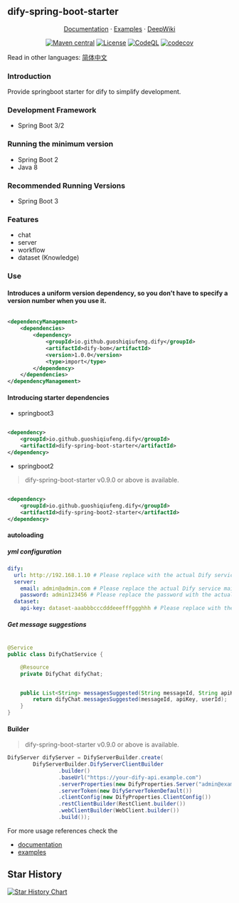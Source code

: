 ## dify-spring-boot-starter

<p align="center">
  <a href="https://guoshiqiufeng.github.io/dify-spring-boot-starter/en">Documentation</a> ·
  <a href="https://github.com/guoshiqiufeng/dify-spring-boot-starter-examples">Examples</a> ·
  <a href="https://deepwiki.com/guoshiqiufeng/dify-spring-boot-starter">DeepWiki</a>
</p>

<div align="center">

[![Maven central](https://img.shields.io/maven-central/v/io.github.guoshiqiufeng.dify/dify-spring-boot-starter.svg?style=flat-square)](https://search.maven.org/search?q=g:io.github.guoshiqiufeng.dify%20AND%20a:dify-spring-boot-starter)
[![License](https://img.shields.io/:license-apache-brightgreen.svg?style=flat-square)](http://www.apache.org/licenses/LICENSE-2.0.html)
[![CodeQL](https://github.com/guoshiqiufeng/dify-spring-boot-starter/actions/workflows/github-code-scanning/codeql/badge.svg)](https://github.com/guoshiqiufeng/dify-spring-boot-starter/actions/workflows/github-code-scanning/codeql)
[![codecov](https://codecov.io/gh/guoshiqiufeng/dify-spring-boot-starter/graph/badge.svg?token=NVQ2SGEQ79)](https://codecov.io/gh/guoshiqiufeng/dify-spring-boot-starter)

</div>

Read in other languages: [简体中文](README-zh.md)

### Introduction

Provide springboot starter for dify to simplify development.

### Development Framework

- Spring Boot 3/2

### Running the minimum version

- Spring Boot 2
- Java 8

### Recommended Running Versions

- Spring Boot 3

### Features

- chat
- server
- workflow
- dataset (Knowledge)

### Use

#### Introduces a uniform version dependency, so you don't have to specify a version number when you use it.

```xml

<dependencyManagement>
    <dependencies>
        <dependency>
            <groupId>io.github.guoshiqiufeng.dify</groupId>
            <artifactId>dify-bom</artifactId>
            <version>1.0.0</version>
            <type>import</type>
        </dependency>
    </dependencies>
</dependencyManagement>
```

#### Introducing starter dependencies

- springboot3

```xml

<dependency>
    <groupId>io.github.guoshiqiufeng.dify</groupId>
    <artifactId>dify-spring-boot-starter</artifactId>
</dependency>
```

- springboot2

> dify-spring-boot-starter v0.9.0 or above is available.

```xml

<dependency>
    <groupId>io.github.guoshiqiufeng.dify</groupId>
    <artifactId>dify-spring-boot2-starter</artifactId>
</dependency>
```

#### autoloading

##### yml configuration

```yaml
dify:
  url: http://192.168.1.10 # Please replace with the actual Dify service address
  server:
    email: admin@admin.com # Please replace the actual Dify service mailbox, if you do not need to call the server-related interfaces can not be filled in!
    password: admin123456 # Please replace the password with the actual Dify service password, if you don't need to call the server-related interfaces can not be filled in!
  dataset:
    api-key: dataset-aaabbbcccdddeeefffggghhh # Please replace with the actual Dify dataset API key, if you don't need to call the dataset-related interfaces can not be filled in!
```

##### Get message suggestions

```java

@Service
public class DifyChatService {

    @Resource
    private DifyChat difyChat;


    public List<String> messagesSuggested(String messageId, String apiKey, String userId) {
        return difyChat.messagesSuggested(messageId, apiKey, userId);
    }
}
```

#### Builder

> dify-spring-boot-starter v0.9.0 or above is available.

```java
DifyServer difyServer = DifyServerBuilder.create(
        DifyServerBuilder.DifyServerClientBuilder
                .builder()
                .baseUrl("https://your-dify-api.example.com")
                .serverProperties(new DifyProperties.Server("admin@example.com", "password"))
                .serverToken(new DifyServerTokenDefault())
                .clientConfig(new DifyProperties.ClientConfig())
                .restClientBuilder(RestClient.builder())
                .webClientBuilder(WebClient.builder())
                .build());
```

For more usage references check the

- [documentation](https://guoshiqiufeng.github.io/dify-spring-boot-starter/en/)
- [examples](https://github.com/guoshiqiufeng/dify-spring-boot-starter-examples)

## Star History

[![Star History Chart](https://api.star-history.com/svg?repos=guoshiqiufeng/dify-spring-boot-starter&type=Date)](https://www.star-history.com/#guoshiqiufeng/dify-spring-boot-starter&Date)
